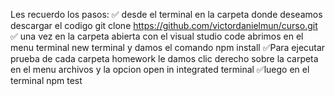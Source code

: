 Les recuerdo los pasos:
✅ desde el terminal en la carpeta donde deseamos descargar el codigo git clone https://github.com/victordanielmun/curso.git
✅ una vez en la carpeta abierta con el visual studio code abrimos en el menu terminal new terminal y damos el comando npm install
✅Para ejecutar prueba de cada carpeta homework le damos clic derecho sobre la carpeta en el menu archivos y la opcion open in integrated terminal
✅luego en el terminal npm test
